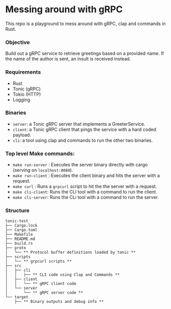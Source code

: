 # Messing around with gRPC

This repo is a playground to mess around with gRPC, clap and commands in Rust.

### Objective
Build out a gRPC service to retrieve greetings based on a provided name.
If the name of the author is sent, an insult is received instead.

### Requirements
- Rust
- Tonic (gRPC)
- Tokio (HTTP)
- Logging

### Binaries
- `server`: a Tonic gRPC server that implements a GreeterService.
- `client`: a Tonic gRPC client that pings the service with a hard coded payload.
- `cli`: a tool using clap and commands to run the other two binaries.

### Top level Make commands:
- `make run-server` : Executes the server binary directly with cargo (serving on `localhost:8080`).
- `make run-client` : Executes the client binary and hits the server with a request.
- `make curl` : Runs a `grpcurl` script to hit the the server with a request.
- `make cli-client`: Runs the CLI tool with a command to run the client.
- `make cli-server`: Runs the CLi tool with a command to run the server.

### Structure
```
tonic-test
├── Cargo.lock
├── Cargo.toml
├── Makefile
├── README.md
├── build.rs
├── proto
│   └── ** Protocol buffer definitions loaded by tonic **
├── scripts
│   └── ** grpcurl scripts **
├── src
│   ├── cli
│   │   ├── ** CLI code using Clap and Commands **
│   ├── client
│   │   └── ** gRPC client code
│   └── server
│       └── ** gRPC server code **
└── target
    ├── ** Binary outputs and debug info **
```
